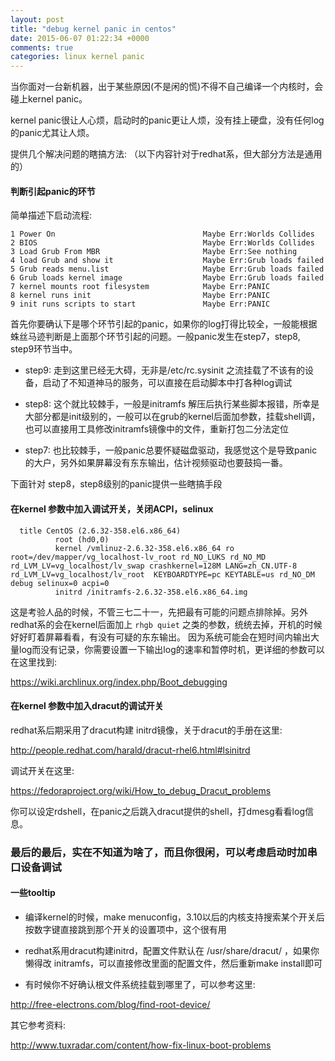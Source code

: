 ```yaml
---
layout: post
title: "debug kernel panic in centos"
date: 2015-06-07 01:22:34 +0000
comments: true
categories: linux kernel panic
---
```


当你面对一台新机器，出于某些原因(不是闲的慌)不得不自己编译一个内核时，会碰上kernel panic。

kernel panic很让人心烦，启动时的panic更让人烦，没有挂上硬盘，没有任何log的panic尤其让人烦。

提供几个解决问题的瞎搞方法: （以下内容针对于redhat系，但大部分方法是通用的）

#### 判断引起panic的环节

简单描述下启动流程:

    1 Power On                                 Maybe Err:Worlds Collides
    2 BIOS                                     Maybe Err:Worlds Collides
    3 Load Grub From MBR                       Maybe Err:See nothing
    4 load Grub and show it                    Maybe Err:Grub loads failed
    5 Grub reads menu.list                     Maybe Err:Grub loads failed
    6 Grub loads kernel image                  Maybe Err:Grub loads failed
    7 kernel mounts root filesystem            Maybe Err:PANIC
    8 kernel runs init                         Maybe Err:PANIC
    9 init runs scripts to start               Maybe Err:PANIC
    

首先你要确认下是哪个环节引起的panic，如果你的log打得比较全，一般能根据蛛丝马迹判断是上面那个环节引起的问题。一般panic发生在step7，step8, step9环节当中。

* step9: 走到这里已经无大碍，无非是/etc/rc.sysinit 之流挂载了不该有的设备，启动了不知道神马的服务，可以直接在启动脚本中打各种log调试

* step8: 这个就比较棘手，一般是initramfs 解压后执行某些脚本报错，所幸是大部分都是init级别的，一般可以在grub的kernel后面加参数，挂载shell调，也可以直接用工具修改initramfs镜像中的文件，重新打包二分法定位

* step7: 也比较棘手，一般panic总要怀疑磁盘驱动，我感觉这个是导致panic的大户，另外如果屏幕没有东东输出，估计视频驱动也要鼓捣一番。



下面针对 step8，step8级别的panic提供一些瞎搞手段

#### 在kernel 参数中加入调试开关，关闭ACPI，selinux

```
  title CentOS (2.6.32-358.el6.x86_64)
          root (hd0,0)
          kernel /vmlinuz-2.6.32-358.el6.x86_64 ro root=/dev/mapper/vg_localhost-lv_root rd_NO_LUKS rd_NO_MD rd_LVM_LV=vg_localhost/lv_swap crashkernel=128M LANG=zh_CN.UTF-8 rd_LVM_LV=vg_localhost/lv_root  KEYBOARDTYPE=pc KEYTABLE=us rd_NO_DM debug selinux=0 acpi=0
          initrd /initramfs-2.6.32-358.el6.x86_64.img
```    

这是考验人品的时候，不管三七二十一，先把最有可能的问题点排除掉。另外redhat系的会在kernel后面加上 `rhgb quiet` 之类的参数，统统去掉，开机的时候好好盯着屏幕看看，有没有可疑的东东输出。 因为系统可能会在短时间内输出大量log而没有记录，你需要设置一下输出log的速率和暂停时机，更详细的参数可以在这里找到:

https://wiki.archlinux.org/index.php/Boot_debugging

#### 在kernel 参数中加入dracut的调试开关

redhat系后期采用了dracut构建 initrd镜像，关于dracut的手册在这里:

http://people.redhat.com/harald/dracut-rhel6.html#lsinitrd

调试开关在这里:

https://fedoraproject.org/wiki/How_to_debug_Dracut_problems

你可以设定rdshell，在panic之后跳入dracut提供的shell，打dmesg看看log信息。

### 最后的最后，实在不知道为啥了，而且你很闲，可以考虑启动时加串口设备调试

#### 一些tooltip

* 编译kernel的时候，make menuconfig，3.10以后的内核支持搜索某个开关后按数字键直接跳到那个开关的设置项中，这个很有用

* redhat系用dracut构建initrd，配置文件默认在 /usr/share/dracut/ ，如果你懒得改 initramfs，可以直接修改里面的配置文件，然后重新make install即可

* 有时候你不好确认根文件系统挂载到哪里了，可以参考这里:

http://free-electrons.com/blog/find-root-device/

其它参考资料:

http://www.tuxradar.com/content/how-fix-linux-boot-problems
